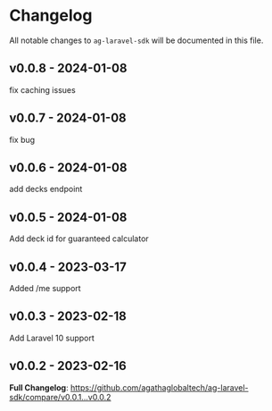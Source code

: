 # Changelog

All notable changes to `ag-laravel-sdk` will be documented in this file.

## v0.0.8 - 2024-01-08

fix caching issues

## v0.0.7 - 2024-01-08

fix bug

## v0.0.6 - 2024-01-08

add decks endpoint

## v0.0.5 - 2024-01-08

Add deck id for guaranteed calculator

## v0.0.4 - 2023-03-17

Added /me support

## v0.0.3 - 2023-02-18

Add Laravel 10 support

## v0.0.2 - 2023-02-16

**Full Changelog**: https://github.com/agathaglobaltech/ag-laravel-sdk/compare/v0.0.1...v0.0.2
